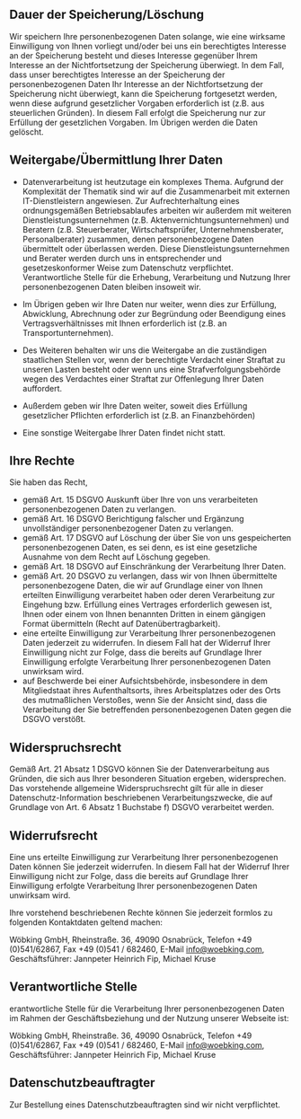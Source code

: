 ## Dauer der Speicherung/Löschung

Wir speichern Ihre personenbezogenen Daten solange, wie eine wirksame Einwilligung von Ihnen vorliegt und/oder bei uns ein berechtigtes Interesse an der Speicherung besteht und dieses Interesse gegenüber Ihrem Interesse an der Nichtfortsetzung der Speicherung überwiegt. In dem Fall, dass unser berechtigtes Interesse an der Speicherung der personenbezogenen Daten Ihr Interesse an der Nichtfortsetzung der Speicherung nicht überwiegt, kann die Speicherung fortgesetzt werden, wenn diese aufgrund gesetzlicher Vorgaben erforderlich ist (z.B. aus steuerlichen Gründen). In diesem Fall erfolgt die Speicherung nur zur Erfüllung der gesetzlichen Vorgaben. Im Übrigen werden die Daten gelöscht.

## Weitergabe/Übermittlung Ihrer Daten

* Datenverarbeitung ist heutzutage ein komplexes Thema. Aufgrund der Komplexität der Thematik sind wir auf die Zusammenarbeit mit externen IT-Dienstleistern angewiesen. Zur Aufrechterhaltung eines ordnungsgemäßen Betriebsablaufes arbeiten wir außerdem mit weiteren Dienstleistungsunternehmen (z.B. Aktenvernichtungsunternehmen) und Beratern (z.B. Steuerberater, Wirtschaftsprüfer, Unternehmensberater, Personalberater) zusammen, denen personenbezogene Daten übermittelt oder überlassen werden. Diese Dienstleistungsunternehmen und Berater werden durch uns in entsprechender und gesetzeskonformer Weise zum Datenschutz verpflichtet. Verantwortliche Stelle für die Erhebung, Verarbeitung und Nutzung Ihrer personenbezogenen Daten bleiben insoweit wir.

* Im Übrigen geben wir Ihre Daten nur weiter, wenn dies zur Erfüllung, Abwicklung, Abrechnung oder zur Begründung oder Beendigung eines Vertragsverhältnisses mit Ihnen erforderlich ist (z.B. an Transportunternehmen).
* Des Weiteren behalten wir uns die Weitergabe an die zuständigen staatlichen Stellen vor, wenn der berechtigte Verdacht einer Straftat zu unseren Lasten besteht oder wenn uns eine Strafverfolgungsbehörde wegen des Verdachtes einer Straftat zur Offenlegung Ihrer Daten auffordert.
* Außerdem geben wir Ihre Daten weiter, soweit dies Erfüllung gesetzlicher Pflichten erforderlich ist (z.B. an Finanzbehörden)
* Eine sonstige Weitergabe Ihrer Daten findet nicht statt.

## Ihre Rechte

Sie haben das Recht,

* gemäß Art. 15 DSGVO Auskunft über Ihre von uns verarbeiteten personenbezogenen Daten zu verlangen.
* gemäß Art. 16 DSGVO Berichtigung falscher und Ergänzung unvollständiger personenbezogener Daten zu verlangen.
* gemäß Art. 17 DSGVO auf Löschung der über Sie von uns gespeicherten personenbezogenen Daten, es sei denn, es ist eine gesetzliche Ausnahme von dem Recht auf Löschung gegeben.
* gemäß Art. 18 DSGVO auf Einschränkung der Verarbeitung Ihrer Daten.
* gemäß Art. 20 DSGVO zu verlangen, dass wir von Ihnen übermittelte personenbezogene Daten, die wir auf Grundlage einer von Ihnen erteilten Einwilligung verarbeitet haben oder deren Verarbeitung zur Eingehung bzw. Erfüllung eines Vertrages erforderlich gewesen ist, Ihnen oder einem von Ihnen benannten Dritten in einem gängigen Format übermitteln (Recht auf Datenübertragbarkeit).
* eine erteilte Einwilligung zur Verarbeitung Ihrer personenbezogenen Daten jederzeit zu widerrufen. In diesem Fall hat der Widerruf Ihrer Einwilligung nicht zur Folge, dass die bereits auf Grundlage Ihrer Einwilligung erfolgte Verarbeitung Ihrer personenbezogenen Daten unwirksam wird.
* auf Beschwerde bei einer Aufsichtsbehörde, insbesondere in dem Mitgliedstaat ihres Aufenthaltsorts, ihres Arbeitsplatzes oder des Orts des mutmaßlichen Verstoßes, wenn Sie der Ansicht sind, dass die Verarbeitung der Sie betreffenden personenbezogenen Daten gegen die DSGVO verstößt.

## Widerspruchsrecht

Gemäß Art. 21 Absatz 1 DSGVO können Sie der Datenverarbeitung aus Gründen, die sich aus Ihrer besonderen Situation ergeben, widersprechen. Das vorstehende allgemeine Widerspruchsrecht gilt für alle in dieser Datenschutz-Information beschriebenen Verarbeitungszwecke, die auf Grundlage von Art. 6 Absatz 1 Buchstabe f) DSGVO verarbeitet werden.

## Widerrufsrecht

Eine uns erteilte Einwilligung zur Verarbeitung Ihrer personenbezogenen Daten können Sie jederzeit widerrufen. In diesem Fall hat der Widerruf Ihrer Einwilligung nicht zur Folge, dass die bereits auf Grundlage Ihrer Einwilligung erfolgte Verarbeitung Ihrer personenbezogenen Daten unwirksam wird.

Ihre vorstehend beschriebenen Rechte können Sie jederzeit formlos zu folgenden Kontaktdaten geltend machen:

Wöbking GmbH, Rheinstraße. 36, 49090 Osnabrück, Telefon +49 (0)541/62867, Fax +49 (0)541 / 682460, E-Mail info@woebking.com, Geschäftsführer: Jannpeter Heinrich Fip, Michael Kruse

## Verantwortliche Stelle 

erantwortliche Stelle für die Verarbeitung Ihrer personenbezogenen Daten im Rahmen der Geschäftsbeziehung und der Nutzung unserer Webseite ist:

Wöbking GmbH, Rheinstraße. 36, 49090 Osnabrück, Telefon +49 (0)541/62867, Fax +49 (0)541 / 682460, E-Mail info@woebking.com, Geschäftsführer: Jannpeter Heinrich Fip, Michael Kruse

## Datenschutzbeauftragter

Zur Bestellung eines Datenschutzbeauftragten sind wir nicht verpflichtet.
